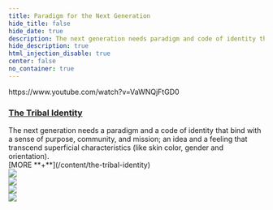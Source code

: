```yaml
---
title: Paradigm for the Next Generation
hide_title: false
hide_date: true
description: The next generation needs paradigm and code of identity that bind with a sense of purpose, community, and mission; an idea and a feeling that transcend superficial characteristics (like skin color, gender and orientation). 
hide_description: true
html_injection_disable: true
center: false
no_container: true
---
```

<div class="row grey darken-4 white-text pad-vertical no-margin">
<div class="col s12 m6">
https://www.youtube.com/watch?v=VaWNQjFtGD0
</div>
<div class="col s12 m6">
<h3 class="deep-orange-text text-accent-3"><a href="/content/the-tribal-identity">The Tribal Identity</a></h3>
The next generation needs a paradigm and a code of identity that bind with a sense of purpose, community, and mission; an idea and a feeling that transcend superficial characteristics (like skin color, gender and orientation). <br />
[MORE **+**](/content/the-tribal-identity)
</div>
</div>
<div class="row blue darken-3 white-text pad-vertical center-align">


<div class="col s12 m6 l3">
<a href="/modules/local-resilience"><img src="/images/thumbs/local-resilience.jpg" /></a>
</div>

<div class="col s12 m6 l3">
<a href="/modules/peaceful-continutity"><img src="/images/thumbs/peaceful-continuity.jpg" /></a>
</div>

<div class="col s12 m6 l3">
<a href="/modules/adaptive-action"><img src="/images/thumbs/adaptive-action.jpg" /></a>
</div>

<div class="col s12 m6 l3">
<a href="/modules/modularity"><img src="/images/thumbs/modularity.jpg" /></a>
</div>

</div>